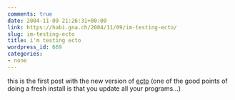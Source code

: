 ```yaml
---
comments: true
date: 2004-11-09 21:26:31+00:00
link: https://habi.gna.ch/2004/11/09/im-testing-ecto/
slug: im-testing-ecto
title: i'm testing ecto
wordpress_id: 669
categories:
- none
---
```



this is the first post with the new version of [ecto](http://ecto.kung-foo.tv/) (one of the good points of doing a fresh install is that you update all your programs...)

